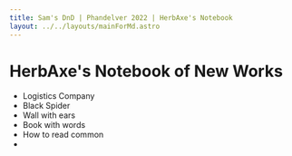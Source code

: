```yaml
---
title: Sam's DnD | Phandelver 2022 | HerbAxe's Notebook
layout: ../../layouts/mainForMd.astro
---
```


# HerbAxe's Notebook of New Works

-   Logistics Company
-   Black Spider
-   Wall with ears
-   Book with words
-   How to read common
-
